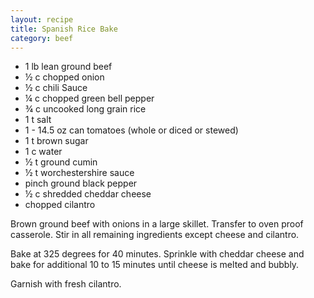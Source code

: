 ```yaml
---
layout: recipe
title: Spanish Rice Bake
category: beef
---
```

- 1 lb lean ground beef
- ½ c chopped onion
- ½ c chili Sauce
- ¼ c chopped green bell pepper
- ¾ c uncooked long grain rice
- 1 t salt
- 1 - 14.5 oz can tomatoes (whole or diced or stewed)
- 1 t brown sugar
- 1 c water
- ½ t ground cumin
- ½ t worchestershire sauce
- pinch ground black pepper
- ½ c shredded cheddar cheese
- chopped cilantro
  
Brown ground beef with onions in a large skillet. Transfer to oven proof casserole. Stir in all remaining ingredients except cheese and cilantro.
  
Bake at 325 degrees for 40 minutes. Sprinkle with cheddar cheese and bake for additional 10 to 15 minutes until cheese is melted and bubbly.
  
Garnish with fresh cilantro.
